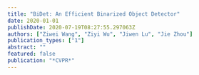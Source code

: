 ```yaml
---
title: "BiDet: An Efficient Binarized Object Detector"
date: 2020-01-01
publishDate: 2020-07-19T08:27:55.297063Z
authors: ["Ziwei Wang", "Ziyi Wu", "Jiwen Lu", "Jie Zhou"]
publication_types: ["1"]
abstract: ""
featured: false
publication: "*CVPR*"
---
```


